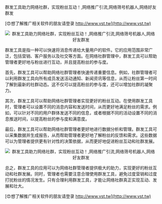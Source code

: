 群发工具助力网络社群，实现粉丝互动！,网络推广引流,网络筛号机器人,网络好友群发

[😍想了解推广相关软件的朋友请登录 http://www.vst.tw](http://www.vst.tw)

 <center><img src="https://vst.tw/MP4/tuiguang/png/8.png" alt="群发工具助力网络社群，实现粉丝互动！,网络推广引流,网络筛号机器人,网络好友群发"></center>

群发工具是指一种可以快速将消息传递给大量用户的软件。它的应用范围非常广泛，包括营销、客户服务以及社交等方面。在网络社群管理中，群发工具可以帮助管理者更好地与粉丝进行互动，并且提高粉丝的参与度。

首先，群发工具可以帮助网络社群管理者快速传递重要信息。例如，社群管理者可以利用群发工具向所有成员发送活动通知、新闻资讯等信息，从而让粉丝第一时间了解到最新的社群动态。这不仅可以提高粉丝的参与度，还可以增加社群的凝聚力。

其次，群发工具可以帮助网络社群管理者实现更好的粉丝互动。在使用群发工具时，管理者可以设置不同的消息内容和发送时间，从而更好地满足粉丝的需求。例如，可以针对不同的用户群体发送不同的信息，或者根据不同的活动设置不同的消息推送时间，以提高粉丝的参与度和满意度。

最后，群发工具可以帮助网络社群管理者更好地进行数据分析和管理。群发工具可以采集数据并生成报告，从而帮助管理者更好地了解粉丝的反馈和需求。这些数据可以为管理者提供更有针对性的决策依据，从而更好地促进粉丝互动和社群发展。

 <center><img src="https://vst.tw/MP4/tuiguang/png/3.png" alt="群发工具助力网络社群，实现粉丝互动！,网络推广引流,网络筛号机器人,网络好友群发"></center>

总之，群发工具的应用可以为网络社群管理者提供极大的助力，实现更好的粉丝互动和社群发展。同时，管理者也需要注意合理使用群发工具，避免过度营销和过度打扰粉丝的情况发生。只有合理利用群发工具，才能让网络社群真正实现互动、发展和壮大。

[😍想了解推广相关软件的朋友请登录 http://www.vst.tw](http://www.vst.tw)



